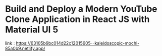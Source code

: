 # Build and Deploy a Modern YouTube Clone Application in React JS with Material UI 5

link : https://63105b9bc014d22c12015605--kaleidoscopic-mochi-85a0b9.netlify.app/
